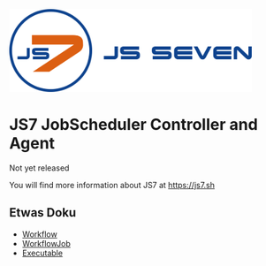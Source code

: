 <img alt="logo" width="439" height="150" src="doc/src/images/js7-with-name.png"/>

JS7 JobScheduler Controller and Agent
=====================================

Not yet released

You will find more information about JS7 at https://js7.sh



## Etwas Doku ##
* [Workflow](doc/src/doc.de/items/workflow/Workflow.md)
* [WorkflowJob](doc/src/doc.de/items/workflow/WorkflowJob.md)
* [Executable](doc/src/doc.de/items/workflow/Executable.md)
